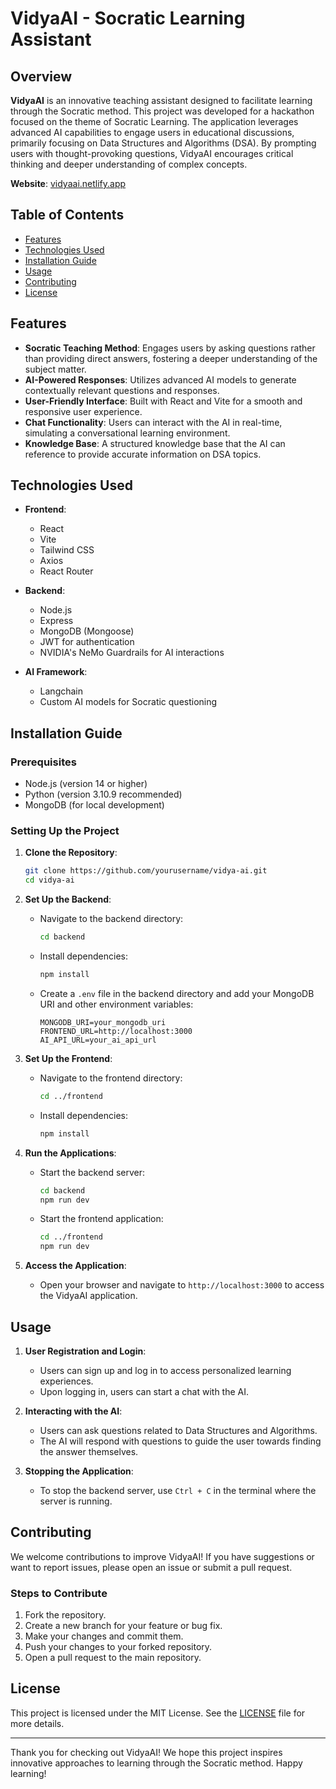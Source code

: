 # VidyaAI - Socratic Learning Assistant

## Overview

**VidyaAI** is an innovative teaching assistant designed to facilitate learning through the Socratic method. This project was developed for a hackathon focused on the theme of Socratic Learning. The application leverages advanced AI capabilities to engage users in educational discussions, primarily focusing on Data Structures and Algorithms (DSA). By prompting users with thought-provoking questions, VidyaAI encourages critical thinking and deeper understanding of complex concepts.

**Website**: [vidyaai.netlify.app](https://vidyaai.netlify.app)

## Table of Contents

- [Features](#features)
- [Technologies Used](#technologies-used)
- [Installation Guide](#installation-guide)
- [Usage](#usage)
- [Contributing](#contributing)
- [License](#license)

## Features

- **Socratic Teaching Method**: Engages users by asking questions rather than providing direct answers, fostering a deeper understanding of the subject matter.
- **AI-Powered Responses**: Utilizes advanced AI models to generate contextually relevant questions and responses.
- **User-Friendly Interface**: Built with React and Vite for a smooth and responsive user experience.
- **Chat Functionality**: Users can interact with the AI in real-time, simulating a conversational learning environment.
- **Knowledge Base**: A structured knowledge base that the AI can reference to provide accurate information on DSA topics.

## Technologies Used

- **Frontend**:

  - React
  - Vite
  - Tailwind CSS
  - Axios
  - React Router

- **Backend**:

  - Node.js
  - Express
  - MongoDB (Mongoose)
  - JWT for authentication
  - NVIDIA's NeMo Guardrails for AI interactions

- **AI Framework**:
  - Langchain
  - Custom AI models for Socratic questioning

## Installation Guide

### Prerequisites

- Node.js (version 14 or higher)
- Python (version 3.10.9 recommended)
- MongoDB (for local development)

### Setting Up the Project

1. **Clone the Repository**:

   ```bash
   git clone https://github.com/yourusername/vidya-ai.git
   cd vidya-ai
   ```

2. **Set Up the Backend**:

   - Navigate to the backend directory:
     ```bash
     cd backend
     ```
   - Install dependencies:
     ```bash
     npm install
     ```
   - Create a `.env` file in the backend directory and add your MongoDB URI and other environment variables:
     ```plaintext
     MONGODB_URI=your_mongodb_uri
     FRONTEND_URL=http://localhost:3000
     AI_API_URL=your_ai_api_url
     ```

3. **Set Up the Frontend**:

   - Navigate to the frontend directory:
     ```bash
     cd ../frontend
     ```
   - Install dependencies:
     ```bash
     npm install
     ```

4. **Run the Applications**:

   - Start the backend server:
     ```bash
     cd backend
     npm run dev
     ```
   - Start the frontend application:
     ```bash
     cd ../frontend
     npm run dev
     ```

5. **Access the Application**:
   - Open your browser and navigate to `http://localhost:3000` to access the VidyaAI application.

## Usage

1. **User Registration and Login**:

   - Users can sign up and log in to access personalized learning experiences.
   - Upon logging in, users can start a chat with the AI.

2. **Interacting with the AI**:

   - Users can ask questions related to Data Structures and Algorithms.
   - The AI will respond with questions to guide the user towards finding the answer themselves.

3. **Stopping the Application**:
   - To stop the backend server, use `Ctrl + C` in the terminal where the server is running.

## Contributing

We welcome contributions to improve VidyaAI! If you have suggestions or want to report issues, please open an issue or submit a pull request.

### Steps to Contribute

1. Fork the repository.
2. Create a new branch for your feature or bug fix.
3. Make your changes and commit them.
4. Push your changes to your forked repository.
5. Open a pull request to the main repository.

## License

This project is licensed under the MIT License. See the [LICENSE](LICENSE) file for more details.

---

Thank you for checking out VidyaAI! We hope this project inspires innovative approaches to learning through the Socratic method. Happy learning!
